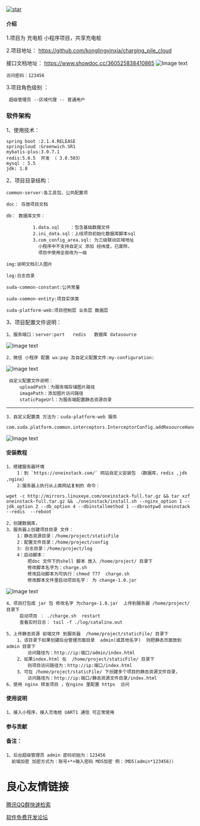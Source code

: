 [![star](https://gitee.com/kongling_admin/charging_pile_cloud/badge/star.svg?theme=dark)](https://gitee.com/kongling_admin/charging_pile_cloud/stargazers)

#### 介绍
 1.项目为 充电桩 小程序项目，共享充电桩
 
 2.项目地址：
    https://github.com/konglingyinxia/charging_pile_cloud
    
    
  接口文档地址：
    https://www.showdoc.cc/360525838410865
    ![Image text](./img/1559196683(1).jpg)
    
    访问密码：123456

  
 3.项目角色级别 ： 
 
     超级管理员 --区域代理 -- 普通用户

### 软件架构
 1、使用技术：
    
    spring boot :2.1.4.RELEASE
    springcloud :Greenwich.SR1
    mybatis-plus:3.0.7.1
    redis:5.0.5  开发 （ 3.0.503）
    mysql : 5.5
    jdk: 1.8
 
 2、项目目录结构：
 
    common-server:各工具包，公共配置项
    
    doc： 存放项目文档   
    
    db： 数据库文件：
    
              1.data.sql    ：包含基础数据文件
              2.ini_data.sql：上线项目初始化数据库脚本sql
              3.com_config_area.sql: 为三级联动区域地址
                小程序中不支持自定义 添加 经纬度，已废除，
                项目中使用全部改为一级
              
    img:说明文档引入图片
    
    log:日志目录
    
    suda-common-constant:公共常量
    
    suda-common-entity:项目实体类
    
    suda-platform-web:项目控制层 业务层 数据层 
    
  3、项目配置文件说明：
  
    1、服务端口：server:port   redis   数据库 datasource
    
   ![Image text](./img/1562032682(1).jpg)
   
   
    2、微信 小程序 配置 wx:pay 及自定义配置文件:my-configuration:
    
   ![Image text](./img/1562032879(1).jpg)
   
     自定义配置文件说明：
         uploadPath：为服务端存储图片路径
         imagePath：添加图片访问路径
         staticPageUrl：为服务端配置静态资源目录
   ---
    3、自定义配置类 方法为：suda-platform-web 服务
       com.suda.platform.common.interceptors.InterceptorConfig.addResourceHandlers
        
   ![Image text](./img/1562033336(1).jpg)
    
    

#### 安装教程

    1、搭建服务器环境 
        1：到 `https://oneinstack.com/` 网站自定义安装包 （数据库，redis ,jdk ,nginx）
        2:服务器上执行从上面网站复制的 命令：
        
   `wget -c http://mirrors.linuxeye.com/oneinstack-full.tar.gz && tar xzf oneinstack-full.tar.gz && ./oneinstack/install.sh --nginx_option 1 --jdk_option 2 --db_option 4 --dbinstallmethod 1 --dbrootpwd oneinstack --redis  --reboot`
        
    2、创建数据库，
    3、服务器上创建项目目录 文件：
        1：静态资源目录：/home/project/staticFile
        2：配置文件目录：/home/project/config
        3: 日志目录：/home/project/log
        4：启动脚本：
            把doc 文件下的shell 脚本 放入 /home/project/ 目录下
            修改脚本名字为：charge.sh
            修改启动脚本为可执行：chmod 777  charge.sh
            修改脚本文件里启动项目名字： 为 change-1.0.jar
     
   ![Image text](./img/1562034264(1).jpg)
   
    4、项目打包成 jar 包 修改名字 为charge-1.0.jar  上传到服务器 /home/project/ 目录下 
         启动项目 ： ./charge.sh  restart 
         查看实时日志： tail -f ./log/catalina.out 
           
    5、上传静态资源 前端文件 到服务器  /home/project/staticFile/ 目录下
        1、该目录下如果创建后台管理页面目录  admin(或其他名字)  则把静态页面放到 admin 目录下
            访问路径为：http://ip:端口/admin/index.html
        2、如果index.html 在  /home/project/staticFile/ 目录下
            则项目访问路径为：http://ip:端口/index.html
        3、可在 /home/project/staticFile/ 下创建多个项目的静态资源文件目录，
            访问路径为：http://ip:端口/静态资源文件目录/index.html
    6、使用 nginx 转发项目 ，在nginx 里配置 https  访问

#### 使用说明

    1、接入小程序，接入充电桩 UART1 通信 可正常使用
    
        



#### 参与贡献


#### 备注：
    1、后台超级管理员 admin 密码初始为：123456  
      前端加密 加密方式为：账号+*+输入密码 MD5加密 例：（MD5(admin*123456)）
    
    



 # 良心友情链接

[腾讯QQ群快速检索](http://u.720life.cn/s/8cf73f7c)

[软件免费开发论坛](http://u.720life.cn/s/bbb01dc0)